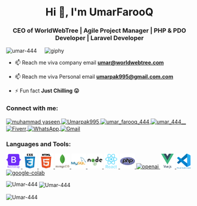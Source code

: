 <h1 align="center">Hi 👋, I'm UmarFarooQ</h1>
<h3 align="center">CEO of WorldWebTree | Agile Project Manager | PHP & PDO Developer | Laravel Developer </h3>
<img align="right" alt="giphy" width='400' src="https://miro.medium.com/max/1360/0*7Q3yvSIv_t0ioJ-Z.gif">
<p align="left"> <img src="https://komarev.com/ghpvc/?username=umar-444&label=Profile%20views&color=0e75b6&style=flat" alt="umar-444" /> </p>

- 📫 Reach me viva company email **umar@worldwebtree.com**
- 📫 Reach me viva Personal email **umarpak995@gmail.com.com**

- ⚡ Fun fact **Just Chilling 😛**

<h3 align="left">Connect with me:</h3>
<p align="left">
<a href="https://linkedin.com/in/umar444" target="blank">
  <img align="center" src="https://raw.githubusercontent.com/rahuldkjain/github-profile-readme-generator/master/src/images/icons/Social/linked-in-alt.svg" alt="muhammad yaseen" height="30" width="40" />
</a>
<a href="https://facebook.com/Umarpak995" target="blank">
  <img align="center" src="https://raw.githubusercontent.com/rahuldkjain/github-profile-readme-generator/master/src/images/icons/Social/facebook.svg" alt="Umarpak995" height="30" width="40" />
</a>
<a href="https://instagram.com/umar_farooq_444" target="blank">
  <img align="center" src="https://raw.githubusercontent.com/rahuldkjain/github-profile-readme-generator/master/src/images/icons/Social/instagram.svg" alt="umar_farooq_444" height="30" width="40" />
</a>
<a href="https://twitter.com/umar_444__" target="blank">
  <img align="center" src="https://raw.githubusercontent.com/rahuldkjain/github-profile-readme-generator/master/src/images/icons/Social/twitter.svg" alt="umar_444__" height="30" width="40" />
</a>
<a href="https://www.fiverr.com/worldwebtree" target="_blank">
  <img align="center" src="https://img.icons8.com/color/48/000000/fiverr.png" alt="Fiverr" height="30" width="40" />
</a>
<a href="https://wa.me/+923185999772" target="_blank">
  <img align="center" src="https://img.icons8.com/color/48/000000/whatsapp--v1.png" alt="WhatsApp" height="30" width="40" />
</a>
<a href="mailto:umar@worldwebtree.com" target="_blank">
  <img align="center" src="https://img.icons8.com/color/48/000000/gmail.png" alt="Gmail" height="30" width="40" />
</a>
</p>

<h3 align="left">Languages and Tools:</h3>
<p align="left"> 
  <a href="https://getbootstrap.com" target="_blank" rel="noreferrer"> 
    <img src="https://raw.githubusercontent.com/devicons/devicon/master/icons/bootstrap/bootstrap-plain-wordmark.svg" alt="bootstrap" width="40" height="40"/> 
  </a> 
  <a href="https://www.w3schools.com/css/" target="_blank" rel="noreferrer"> 
    <img src="https://raw.githubusercontent.com/devicons/devicon/master/icons/css3/css3-original-wordmark.svg" alt="css3" width="40" height="40"/> 
  </a> 
  <a href="https://www.w3.org/html/" target="_blank" rel="noreferrer"> 
    <img src="https://raw.githubusercontent.com/devicons/devicon/master/icons/html5/html5-original-wordmark.svg" alt="html5" width="40" height="40"/> 
  </a> 
  <a href="https://www.mongodb.com/" target="_blank" rel="noreferrer"> 
    <img src="https://raw.githubusercontent.com/devicons/devicon/master/icons/mongodb/mongodb-original-wordmark.svg" alt="mongodb" width="40" height="40"/> 
  </a> 
  <a href="https://www.mysql.com/" target="_blank" rel="noreferrer"> 
    <img src="https://raw.githubusercontent.com/devicons/devicon/master/icons/mysql/mysql-original-wordmark.svg" alt="mysql" width="40" height="40"/> 
  </a> 
  <a href="https://nodejs.org" target="_blank" rel="noreferrer"> 
    <img src="https://raw.githubusercontent.com/devicons/devicon/master/icons/nodejs/nodejs-original-wordmark.svg" alt="nodejs" width="40" height="40"/> 
  </a> 
  <a href="https://reactjs.org/" target="_blank" rel="noreferrer"> 
    <img src="https://raw.githubusercontent.com/devicons/devicon/master/icons/react/react-original-wordmark.svg" alt="react" width="40" height="40"/> 
  </a>
  <a href="https://www.php.net/" target="_blank" rel="noreferrer"> 
    <img src="https://raw.githubusercontent.com/devicons/devicon/master/icons/php/php-original.svg" alt="php" width="40" height="40"/> 
  </a>
  <a href="https://platform.openai.com/" target="_blank" rel="noreferrer"> 
    <img src="https://seeklogo.com/images/O/open-ai-logo-8B9BFEDC26-seeklogo.com.png" alt="openai" width="40" height="40"/> 
  </a>
  <a href="https://vuejs.org/" target="_blank" rel="noreferrer"> 
    <img src="https://raw.githubusercontent.com/devicons/devicon/master/icons/vuejs/vuejs-original-wordmark.svg" alt="vuejs" width="40" height="40"/> 
  </a>

  <a href="https://code.visualstudio.com/" target="_blank" rel="noreferrer"> 
    <img src="https://raw.githubusercontent.com/devicons/devicon/master/icons/vscode/vscode-original-wordmark.svg" alt="vscode" width="40" height="40"/> 
  </a>
  <a href="https://colab.research.google.com/" target="_blank" rel="noreferrer"> 
    <img src="https://upload.wikimedia.org/wikipedia/commons/thumb/d/d0/Google_Colaboratory_SVG_Logo.svg/512px-Google_Colaboratory_SVG_Logo.svg.png" alt="google-colab" width="40" height="40"/> 
  </a>
</p>

   
<p><img align="left" src="https://github-readme-stats.vercel.app/api/top-langs?username=Umar-444&show_icons=true&locale=en&layout=compact" alt="Umar-444" /></p>

<p>&nbsp;<img align="center" src="https://github-readme-stats.vercel.app/api?username=Umar-444&show_icons=true&locale=en" alt="Umar-444" /></p>

<p><img align="center" src="https://github-readme-streak-stats.herokuapp.com/?user=Umar-444&" alt="Umar-444" /></p>

